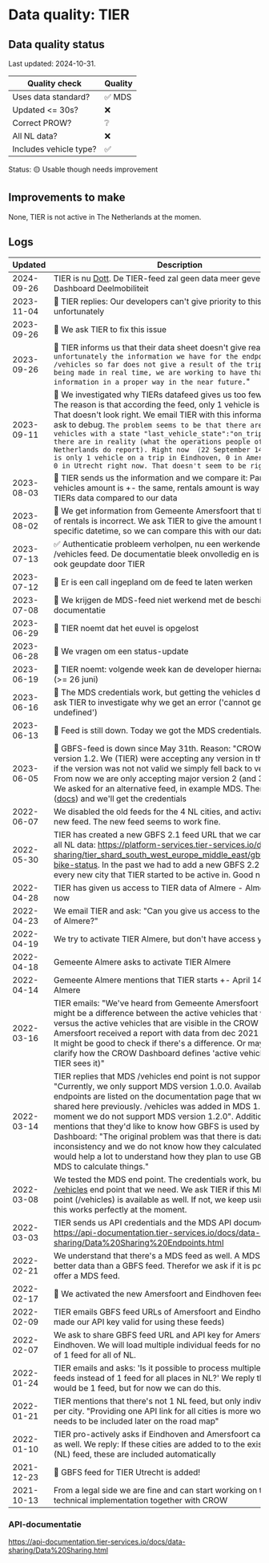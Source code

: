 # Data quality: TIER

## Data quality status

Last updated: 2024-10-31.

| **Quality check**           | **Quality**
| --                          | --      |
| Uses data standard?         | ✅ MDS
| Updated <= 30s?             | ❌
| Correct PROW?               | ❔
| All NL data?                | ❌
| Includes vehicle type?      | ✅

Status: 🟡 Usable though needs improvement

## Improvements to make

None, TIER is not active in The Netherlands at the momen.

## Logs

| Updated    | Description
| ----       | ---
| 2024-09-26 | TIER is nu [Dott](./Dott.md). De TIER-feed zal geen data meer geven in het Dashboard Deelmobiliteit
| 2023-11-04 | 🐛 TIER replies: Our developers can't give priority to this unfortunately
| 2023-09-26 | 🐛 We ask TIER to fix this issue
| 2023-09-26 | 🐛 TIER informs us that their data sheet doesn't give realtime data. `unfortunately the information we have for the endpoint /vehicles so far does not give a result of the trips that are being made in real time, we are working to have that information in a proper way in the near future.`"
| 2023-09-11 | 🐛 We investigated why TIERs datafeed gives us too few rentals. The reason is that according the feed, only 1 vehicle is on a trip. That doesn't look right. We email TIER with this information and ask to debug. `The problem seems to be that there are few less vehicles with a state "last_vehicle_state":"on_trip" then there are in reality (what the operations people of the Netherlands do report). Right now  (22 September 14:43) there is only 1 vehicle on a trip in Eindhoven, 0 in Amersfoort and 0 in Utrecht right now. That doesn't seem to be right.`
| 2023-08-03 | 🐛 TIER sends us the information and we compare it: Parked vehicles amount is +- the same, rentals amount is way higher for TIERs data compared to our data
| 2023-08-02 | 🐛 We get information from Gemeente Amersfoort that the amount of rentals is incorrect. We ask TIER to give the amount for a specific datetime, so we can compare this with our data
| 2023-07-13 | ✅ Authenticatie probleem verholpen, nu een werkende MDS /vehicles feed. De documentatie bleek onvolledig en is vandaag ook geupdate door TIER
| 2023-07-12 | 🐛 Er is een call ingepland om de feed te laten werken
| 2023-07-08 | 🐛 We krijgen de MDS-feed niet werkend met de beschikbare documentatie
| 2023-06-29 | 🐛 TIER noemt dat het euvel is opgelost
| 2023-06-28 | 🐛 We vragen om een status-update
| 2023-06-19 | 🐛 TIER noemt: volgende week kan de developer hiernaar kijken (>= 26 juni)
| 2023-06-16 | 🐛 The MDS credentials work, but getting the vehicles doesn't. We ask TIER to investigate why we get an error ('cannot get length of undefined')
| 2023-06-13 | 🐛 Feed is still down. Today we got the MDS credentials.
| 2023-06-05 | 🐛 GBFS-feed is down since May 31th. Reason: "CROW DD used version 1.2. We (TIER) were accepting any version in the URL, and if the version was not not valid we simply fell back to version 2.1. From now we are only accepting major version 2 (and 3 later on)". We asked for an alternative feed, in example MDS. There is MDS ([docs](https://api-documentation.tier-services.io/docs/data-sharing/MDS/TIER%20MDS%20API%20v1.2.html)) and we'll get the credentials
| 2022-06-07 | We disabled the old feeds for the 4 NL cities, and activated the new feed. The new feed seems to work fine.
| 2022-05-30 | TIER has created a new GBFS 2.1 feed URL that we can use to get all NL data: https://platform-services.tier-services.io/data-sharing/tier_shard_south_west_europe_middle_east/gbfs/1.2/free-bike-status. In the past we had to add a new GBFS 2.2 feed for every new city that TIER started to be active in. Good news.
| 2022-04-28 | TIER has given us access to TIER data of Almere - Almere is active now
| 2022-04-23 | We email TIER and ask: "Can you give us access to the GBFS feed of Almere?"
| 2022-04-19 | We try to activate TIER Almere, but don't have access yet
| 2022-04-18 | Gemeente Almere asks to activate TIER Almere
| 2022-04-14 | Gemeente Almere mentions that TIER starts +- April 14th in Almere
| 2022-03-16 | TIER emails: "We've heard from Gemeente Amersfoort that there might be a difference between the active vehicles that we have versus the active vehicles that are visible in the CROW Dashboard. Amersfoort received a report with data from dec 2021 - feb 2022. It might be good to check if there's a difference. Or maybe you can clarify how the CROW Dashboard defines 'active vehicles' (vs how TIER sees it)"
| 2022-03-14 | TIER replies that MDS /vehicles end point is not supported indeed: "Currently, we only support MDS version 1.0.0. Available endpoints are listed on the documentation page that we have shared here previously. /vehicles was added in MDS 1.2.0. At the moment we do not support MDS version 1.2.0". Additionally TIER mentions that they'd like to know how GBFS is used by CROW Dashboard: "The original problem was that there is data inconsistency and we do not know how they calculated this. It would help a lot to understand how they plan to use GBFS and MDS to calculate things."
| 2022-03-08 | We tested the MDS end point. The credentials work, but there's no [/vehicles](https://github.com/openmobilityfoundation/mobility-data-specification/blob/main/provider/README.md#vehicles) end point that we need. We ask TIER if this MDS end point (/vehicles) is available as well. If not, we keep using GBFS as this works perfectly at the moment. 
| 2022-03-03 | TIER sends us API credentials and the MDS API documentation: https://api-documentation.tier-services.io/docs/data-sharing/Data%20Sharing%20Endpoints.html
| 2022-02-21 | We understand that there's a MDS feed as well. A MDS feed gives better data than a GBFS feed. Therefor we ask if it is possible to offer a MDS feed.
| 2022-02-17 | 🎉 We activated the new Amersfoort and Eindhoven feed
| 2022-02-09 | TIER emails GBFS feed URLs of Amersfoort and Eindhoven (and made our API key valid for using these feeds)
| 2022-02-07 | We ask to share GBFS feed URL and API key for Amersfoort and Eindhoven. We will load multiple individual feeds for now, instead of 1 feed for all of NL.
| 2022-01-24 | TIER emails and asks: 'Is it possible to process multiple seperate feeds instead of 1 feed for all places in NL?' We reply that best would be 1 feed, but for now we can do this.
| 2022-01-21 | TIER mentions that there's not 1 NL feed, but only individual feeds per city. "Providing one API link for all cities is more work and needs to be included later on the road map"
| 2022-01-10 | TIER pro-actively asks if Eindhoven and Amersfoort can be added as well. We reply: If these cities are added to to the existing GBFS (NL) feed, these are included automatically
| 2021-12-23 | 🎉 GBFS feed for TIER Utrecht is added!
| 2021-10-13 | From a legal side we are fine and can start working on the technical implementation together with CROW

### API-documentatie

https://api-documentation.tier-services.io/docs/data-sharing/Data%20Sharing.html
